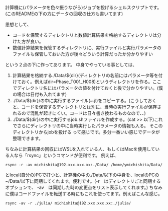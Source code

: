 計算機に(パラメータを色々振りながら)ジョブを投げるシェルスクリプトです。(このREADMEの下の方にデータの回収の仕方も書いてます)

思想として、
- コードを保管するディレクトリと数値計算結果を格納するディレクトリは分けた方が良い。
- 数値計算結果を保管するディレクトリに、実行ファイルと実行パラメータのファイルも保管しておいた方が後々どういう計算だったか分かりやすい

という２点の下に作ってあります。
中身でやっている事としては、
1. 計算結果を格納する./Data/${dir}(ディレクトリの名前にはパラメータ等を付けておく。例えばdir=Phase_T001_H008)というディレクトリを作る。ここでディレクトリ名にはパラメータの値を付けておくと後で分かりやすい。(僕の場合は日付も入れてます)
2. ./Data/${dir}/の中に実行するファイル(~.jl)をコピーする。(こうしておくと、コードを保管するディレクトリとは別に、当時の実行ファイルが保存されるので混乱が起きにくい。コードは日々書き換わるものなので、、)
3. ./Data/${dir}/の中に実行するjob.shファイルを作成する。(cat >> 以下)これでさらにディレクトリの中に当時実行したパラメータの情報も入る。
そこのディレクトリからjobを投げる
って感じです。多分一番いい感じでデータが整理できます。

ちなみに計算結果の回収にはWSLを入れている人、もしくはMacを使用している人なら「rsync」というコマンドが便利です。
例えば、
```
rsync -r -av michishita@192.xxx.xxx.xx:./Data/ /home/ymichishita/Data/
```
とlocal(自分の)PCで打つと、計算機の中の./Data/以下の中身を、localのPCの~/Data/以下に同期してくれます。便利です。(-r　はディレクトリごと同期するオプションで、 -av　は同期した時の変更点をリスト表示してくれます。)
ちなみに僕はコードファイルを転送する時にもこれを使ってます。例えばこんな感じ。
```
rsync -av -r ./julia/ michishita@192.xxx.xxx.xx:./julia/
```
